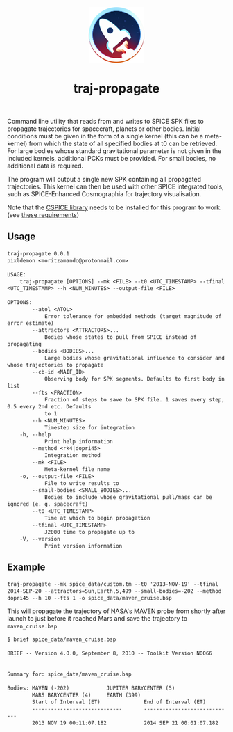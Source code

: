 <div align="center">
	<img width="128" height="128" src="/logo.png" />
</div>
<div align="center">
	<h1>traj-propagate</h1>
</div>
<br>

Command line utility that reads from and writes to SPICE SPK files to propagate trajectories for spacecraft, planets or other bodies. Initial conditions must be given in the form of a single kernel (this can be a meta-kernel) from which the state of all specified bodies at t0 can be retrieved. For large bodies whose standard gravitational parameter is not given in the included kernels, additional PCKs must be provided. For small bodies, no additional data is required.

The program will output a single new SPK containing all propagated trajectories. This kernel can then be used with other SPICE integrated tools, such as SPICE-Enhanced Cosmographia for trajectory visualisation.

Note that the [CSPICE library](https://naif.jpl.nasa.gov/naif/toolkit.html) needs to be installed for this program to work. (see [these requirements](https://github.com/gregoirehenry/rust-spice#requirements))

## Usage

```
traj-propagate 0.0.1
pixldemon <moritzamando@protonmail.com>

USAGE:
    traj-propagate [OPTIONS] --mk <FILE> --t0 <UTC_TIMESTAMP> --tfinal <UTC_TIMESTAMP> --h <NUM_MINUTES> --output-file <FILE>

OPTIONS:
        --atol <ATOL>
            Error tolerance for embedded methods (target magnitude of error estimate)
        --attractors <ATTRACTORS>...
            Bodies whose states to pull from SPICE instead of propagating
        --bodies <BODIES>...
            Large bodies whose gravitational influence to consider and whose trajectories to propagate
        --cb-id <NAIF_ID>
            Observing body for SPK segments. Defaults to first body in list
        --fts <FRACTION>
            Fraction of steps to save to SPK file. 1 saves every step, 0.5 every 2nd etc. Defaults
            to 1
        --h <NUM_MINUTES>
            Timestep size for integration
    -h, --help
            Print help information
        --method <rk4|dopri45>
            Integration method
        --mk <FILE>
            Meta-kernel file name
    -o, --output-file <FILE>
            File to write results to
        --small-bodies <SMALL_BODIES>...
            Bodies to include whose gravitational pull/mass can be ignored (e. g. spacecraft)
        --t0 <UTC_TIMESTAMP>
            Time at which to begin propagation
        --tfinal <UTC_TIMESTAMP>
            J2000 time to propagate up to
    -V, --version
            Print version information
```
## Example

```
traj-propagate --mk spice_data/custom.tm --t0 '2013-NOV-19' --tfinal 2014-SEP-20 --attractors=Sun,Earth,5,499 --small-bodies=-202 --method dopri45 --h 10 --fts 1 -o spice_data/maven_cruise.bsp
```

This will propagate the trajectory of NASA's MAVEN probe from shortly after launch to just before it reached Mars and save the trajectory to `maven_cruise.bsp`

```
$ brief spice_data/maven_cruise.bsp

BRIEF -- Version 4.0.0, September 8, 2010 -- Toolkit Version N0066


Summary for: spice_data/maven_cruise.bsp

Bodies: MAVEN (-202)            JUPITER BARYCENTER (5)
        MARS BARYCENTER (4)     EARTH (399)
        Start of Interval (ET)              End of Interval (ET)
        -----------------------------       -----------------------------
        2013 NOV 19 00:11:07.182            2014 SEP 21 00:01:07.182

```
